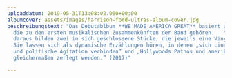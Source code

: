 ```yaml
---
uploaddatum: 2019-05-31T13:08:02.000+00:00
albumcover: assets/images/harrison-ford-ultras-album-cover.jpg
beschreibungstext: "Das Debutablbum **WE MADE AMERICA GREAT** basiert auf vier Studioimprovisationen,
  die zu den ersten musikalischen Zusammenkünften der Band gehören.   \nAusschnitte
  daraus bilden zwei in sich geschlossene Stücke, die jeweils eine Vinylseite füllen.
  Sie lassen sich als dynamische Erzählungen hören, in denen „sich cineastische Monumentalität
  und politische Agitation verbinden” und „Hollywoods Pathos und amerikanische Präsidenten
  gleichermaßen zerlegt werden.” (2017)"

---
```

